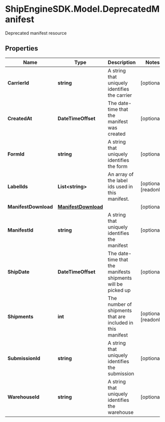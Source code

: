 # ShipEngineSDK.Model.DeprecatedManifest
Deprecated manifest resource

## Properties

Name | Type | Description | Notes
------------ | ------------- | ------------- | -------------
**CarrierId** | **string** | A string that uniquely identifies the carrier | [optional] 
**CreatedAt** | **DateTimeOffset** | The date-time that the manifest was created | [optional] 
**FormId** | **string** | A string that uniquely identifies the form | [optional] 
**LabelIds** | **List&lt;string&gt;** | An array of the label ids used in this manifest. | [optional] [readonly] 
**ManifestDownload** | [**ManifestDownload**](ManifestDownload.md) |  | [optional] 
**ManifestId** | **string** | A string that uniquely identifies the manifest | [optional] 
**ShipDate** | **DateTimeOffset** | The date-time that the manifests shipments will be picked up | [optional] 
**Shipments** | **int** | The number of shipments that are included in this manifest | [optional] [readonly] 
**SubmissionId** | **string** | A string that uniquely identifies the submission | [optional] 
**WarehouseId** | **string** | A string that uniquely identifies the warehouse | [optional] 

